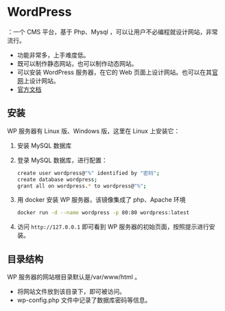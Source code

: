 # WordPress

：一个 CMS 平台，基于 Php、Mysql ，可以让用户不必编程就设计网站，非常流行。
- 功能非常多，上手难度低。
- 既可以制作静态网站，也可以制作动态网站。
- 可以安装 WordPress 服务器，在它的 Web 页面上设计网站。也可以在其[官网](https://wordpress.com)上设计网站。
- [官方文档](https://www.tutorialspoint.com/wordpress/)

## 安装

WP 服务器有 Linux 版、Windows 版，这里在 Linux 上安装它：
1. 安装 MySQL 数据库
2. 登录 MySQL 数据库，进行配置：

    ```sh
    create user wordpress@"%" identified by "密码";
    create database wordpress;
    grant all on wordpress.* to wordpress@"%";
    ```

3. 用 docker 安装 WP 服务器，该镜像集成了 php、Apache 环境

    ```sh
    docker run -d --name wordpress -p 80:80 wordpress:latest
    ```

4. 访问 `http://127.0.0.1` 即可看到 WP 服务器的初始页面，按照提示进行安装。

## 目录结构

WP 服务器的网站根目录默认是/var/www/html 。
- 将网站文件放到该目录下，即可被访问。
- wp-config.php 文件中记录了数据库密码等信息。
